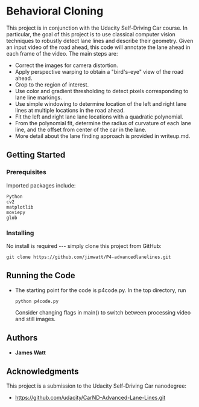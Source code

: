 # Behavioral Cloning

This project is in conjunction with the Udacity Self-Driving Car course.  In particular, the goal of this project is to use classical computer vision techniques to robustly detect lane lines and describe their geometry.  Given an input video of the road ahead, this code will annotate the lane ahead in each frame of the video. The main steps are: 

* Correct the images for camera distortion.
* Apply perspective warping to obtain a "bird's-eye" view of the road ahead.
* Crop to the region of interest.
* Use color and gradient thresholding to detect pixels corresponding to lane line markings.
* Use simple windowing to determine location of the left and right lane lines at multiple locations in the road ahead.
* Fit the left and right lane lane locations with a quadratic polynomial.   
* From the polynomial fit, determine the radius of curvature of each lane line, and the offset from center of the car in the lane.
* More detail about the lane finding approach is provided in writeup.md.

## Getting Started

### Prerequisites

Imported packages include:

```
Python
cv2
matplotlib
moviepy
glob
```

### Installing

No install is required --- simply clone this project from GitHub:

```
git clone https://github.com/jimwatt/P4-advancedlanelines.git
```

## Running the Code

* The starting point for the code is p4code.py.  In the top directory, run 

  `python p4code.py`

  Consider changing flags in main() to switch between processing video and still images.


## Authors

* **James Watt**

<!--## License

This project is licensed under the MIT License - see the [LICENSE.md](LICENSE.md) file for details-->

## Acknowledgments
This project is a submission to the Udacity Self-Driving Car nanodegree:

* https://github.com/udacity/CarND-Advanced-Lane-Lines.git

